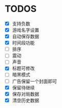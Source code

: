 # TODOS

- [x] 支持负数
- [x] 游戏名字设置
- [x] 自动保存数据
- [x] 时间段功能
- [ ] 排序
- [ ] 震动
- [ ] 声音
- [x] 标题可修改
- [ ] 暗黑模式
- [ ] 广告保留一个封面即可
- [x] 保留待继续
- [x] 保存对局数据
- [x] 清空历史数据